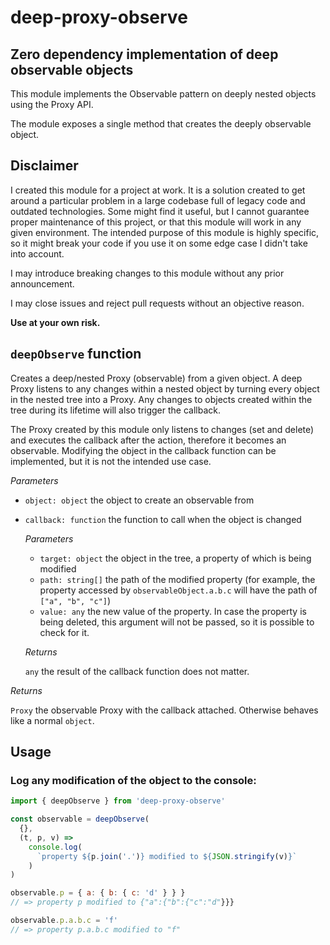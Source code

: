 # deep-proxy-observe

## Zero dependency implementation of deep observable objects

This module implements the Observable pattern on deeply nested objects using the
Proxy API.

The module exposes a single method that creates the deeply observable object.

## Disclaimer

I created this module for a project at work. It is a solution
created to get around a particular problem in a large codebase full of legacy
code and outdated technologies. Some might find it useful, but I cannot
guarantee proper maintenance of this project, or that this module will work in
any given environment. The intended purpose of this module is highly specific,
so it might break your code if you use it on some edge case I didn't take into
account.

I may introduce breaking changes to this module without any prior announcement.

I may close issues and reject pull requests without an objective reason.

**Use at your own risk.**

## `deepObserve` function

Creates a deep/nested Proxy (observable) from a given object.
A deep Proxy listens to any changes within a nested object
by turning every object in the nested tree into a Proxy.
Any changes to objects created within the tree during its lifetime
will also trigger the callback.

The Proxy created by this module only listens to changes (set and delete)
and executes the callback after the action, therefore it becomes an
observable.
Modifying the object in the callback function can be implemented,
but it is not the intended use case.

_Parameters_

- `object: object` the object to create an observable from

- `callback: function` the function to call when the object is changed

  _Parameters_

  - `target: object` the object in the tree, a property of which is being
    modified
  - `path: string[]` the path of the modified property (for example, the
    property accessed by `observableObject.a.b.c` will have the path of
    `["a", "b", "c"]`)
  - `value: any` the new value of the property. In case the property is being
    deleted, this argument will not be passed,
    so it is possible to check for it.

  _Returns_

  `any` the result of the callback function does not matter.

_Returns_

`Proxy` the observable Proxy with the callback attached.
Otherwise behaves like a normal `object`.

## Usage

### Log any modification of the object to the console:

```js
import { deepObserve } from 'deep-proxy-observe'

const observable = deepObserve(
  {},
  (t, p, v) =>
    console.log(
      `property ${p.join('.')} modified to ${JSON.stringify(v)}`
    )
)

observable.p = { a: { b: { c: 'd' } } }
// => property p modified to {"a":{"b":{"c":"d"}}}

observable.p.a.b.c = 'f'
// => property p.a.b.c modified to "f"
```

